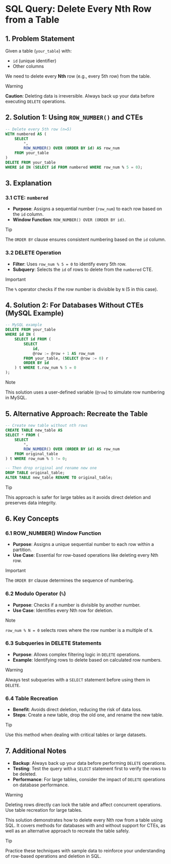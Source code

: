 # SQL Query: Delete Every Nth Row from a Table  

## 1. **Problem Statement**  
Given a table (`your_table`) with:  
- `id` (unique identifier)  
- Other columns  

We need to delete every **Nth** row (e.g., every 5th row) from the table.  

> [!WARNING]  
> **Caution**: Deleting data is irreversible. Always back up your data before executing `DELETE` operations.  

## 2. **Solution 1: Using `ROW_NUMBER()` and CTEs**  
```sql
-- Delete every 5th row (n=5)
WITH numbered AS (
    SELECT
        *,
        ROW_NUMBER() OVER (ORDER BY id) AS row_num
    FROM your_table
)
DELETE FROM your_table
WHERE id IN (SELECT id FROM numbered WHERE row_num % 5 = 0);
```  

## 3. **Explanation**  

### 3.1 **CTE: `numbered`**  
- **Purpose**: Assigns a sequential number (`row_num`) to each row based on the `id` column.  
- **Window Function**: `ROW_NUMBER() OVER (ORDER BY id)`.  

> [!TIP]  
> The `ORDER BY` clause ensures consistent numbering based on the `id` column.  

### 3.2 **DELETE Operation**  
- **Filter**: Uses `row_num % 5 = 0` to identify every 5th row.  
- **Subquery**: Selects the `id` of rows to delete from the `numbered` CTE.  

> [!IMPORTANT]  
> The `%` operator checks if the row number is divisible by `N` (5 in this case).  

## 4. **Solution 2: For Databases Without CTEs (MySQL Example)**  
```sql
-- MySQL example
DELETE FROM your_table
WHERE id IN (
    SELECT id FROM (
        SELECT
            id,
            @row := @row + 1 AS row_num
        FROM your_table, (SELECT @row := 0) r
        ORDER BY id
    ) t WHERE t.row_num % 5 = 0
);
```  

> [!NOTE]  
> This solution uses a user-defined variable (`@row`) to simulate row numbering in MySQL.  

## 5. **Alternative Approach: Recreate the Table**  
```sql
-- Create new table without nth rows
CREATE TABLE new_table AS
SELECT * FROM (
    SELECT
        *,
        ROW_NUMBER() OVER (ORDER BY id) AS row_num
    FROM original_table
) t WHERE row_num % 5 != 0;

-- Then drop original and rename new one
DROP TABLE original_table;
ALTER TABLE new_table RENAME TO original_table;
```  

> [!TIP]  
> This approach is safer for large tables as it avoids direct deletion and preserves data integrity.  

## 6. **Key Concepts**  

### 6.1 **ROW_NUMBER() Window Function**  
- **Purpose**: Assigns a unique sequential number to each row within a partition.  
- **Use Case**: Essential for row-based operations like deleting every Nth row.  

> [!IMPORTANT]  
> The `ORDER BY` clause determines the sequence of numbering.  

### 6.2 **Modulo Operator (`%`)**  
- **Purpose**: Checks if a number is divisible by another number.  
- **Use Case**: Identifies every Nth row for deletion.  

> [!NOTE]  
> `row_num % N = 0` selects rows where the row number is a multiple of `N`.  

### 6.3 **Subqueries in DELETE Statements**  
- **Purpose**: Allows complex filtering logic in `DELETE` operations.  
- **Example**: Identifying rows to delete based on calculated row numbers.  

> [!WARNING]  
> Always test subqueries with a `SELECT` statement before using them in `DELETE`.  

### 6.4 **Table Recreation**  
- **Benefit**: Avoids direct deletion, reducing the risk of data loss.  
- **Steps**: Create a new table, drop the old one, and rename the new table.  

> [!TIP]  
> Use this method when dealing with critical tables or large datasets.  

## 7. **Additional Notes**  
- **Backup**: Always back up your data before performing `DELETE` operations.  
- **Testing**: Test the query with a `SELECT` statement first to verify the rows to be deleted.  
- **Performance**: For large tables, consider the impact of `DELETE` operations on database performance.  

> [!WARNING]  
> Deleting rows directly can lock the table and affect concurrent operations. Use table recreation for large tables.  

This solution demonstrates how to delete every Nth row from a table using SQL. It covers methods for databases with and without support for CTEs, as well as an alternative approach to recreate the table safely.  

> [!TIP]  
> Practice these techniques with sample data to reinforce your understanding of row-based operations and deletion in SQL.  
